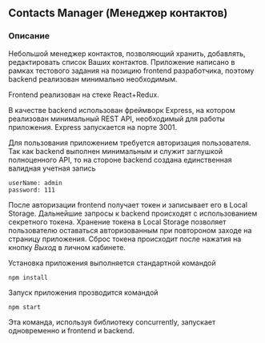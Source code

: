 ## Contacts Manager (Менеджер контактов)
### Описание
Небольшой менеджер контактов, позволяющий хранить, добавлять, редактировать список Ваших контактов.
Приложение написано в рамках тестового задания на позицию frontend разработчика, поэтому
backend реализован минимально необходимым.

Frontend реализован на стеке React+Redux. 

В качестве backend использован фреймворк Express, на котором реализован минимальный REST API,
необходимый для работы приложения. Express запускается на порте 3001.

Для пользования приложением требуется авторизация пользователя. Так как backend выполнен минимальным
и служит заглушкой полноценного API, то на стороне backend создана единственная валидная учетная запись
```
userName: admin
password: 111
```
После авторизации frontend получает токен и записывает его в Local Storage. Дальнейшие
запросы к backend происходят с использованием секретного токена. Хранение токена
в Local Storage позволяет пользователю оставаться авторизованным при повтороном заходе
на страницу приложения. Сброс токена происходит после нажатия на кнопку _Выход_ в личном кабинете.

Установка приложения выполняется стандартной командой 

`npm install`

Запуск приложения прозводится командой

`npm start`

Эта команда, используя библиотеку concurrently, запускает одновременно и frontend и 
backend.
